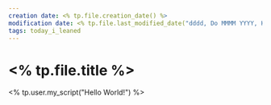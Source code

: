 ```yaml
---
creation date: <% tp.file.creation_date() %>
modification date: <% tp.file.last_modified_date("dddd, Do MMMM YYYY, HH:mm:ss") %>
tags: today_i_leaned
---
```


# <% tp.file.title %>

<% tp.user.my_script("Hello World!") %>